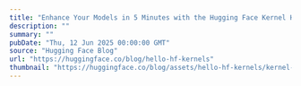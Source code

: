 ```yaml
---
title: "Enhance Your Models in 5 Minutes with the Hugging Face Kernel Hub"
description: ""
summary: ""
pubDate: "Thu, 12 Jun 2025 00:00:00 GMT"
source: "Hugging Face Blog"
url: "https://huggingface.co/blog/hello-hf-kernels"
thumbnail: "https://huggingface.co/blog/assets/hello-hf-kernels/kernel-hub-five-mins-short.png"
---
```


